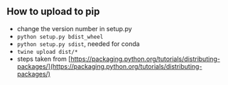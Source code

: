 ## How to upload to pip

- change the version number in setup.py
- `python setup.py bdist_wheel`
- `python setup.py sdist`, needed for conda
- `twine upload dist/*`
- steps taken from
  [https://packaging.python.org/tutorials/distributing-packages/](https://packaging.python.org/tutorials/distributing-packages/)
